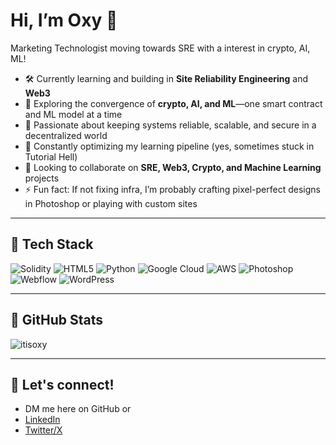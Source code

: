 

# Hi, I’m Oxy 👋

Marketing Technologist moving towards SRE with a interest in crypto, AI, ML!

- 🛠️ Currently learning and building in **Site Reliability Engineering** and **Web3**
- 🤖 Exploring the convergence of **crypto, AI, and ML**—one smart contract and ML model at a time
- 🔗 Passionate about keeping systems reliable, scalable, and secure in a decentralized world
- 🌱 Constantly optimizing my learning pipeline (yes, sometimes stuck in Tutorial Hell)
- 🤝 Looking to collaborate on **SRE, Web3, Crypto, and Machine Learning** projects
- ⚡ Fun fact: If not fixing infra, I’m probably crafting pixel-perfect designs in Photoshop or playing with custom sites

---

## 🧰 Tech Stack

![Solidity](https://img.shields.io/badge/-Solidity-363636?style=flat-square&logo=solidity&logoColor=white)
![HTML5](https://img.shields.io/badge/-HTML5-E34F26?style=flat-square&logo=html5&logoColor=white)
![Python](https://img.shields.io/badge/-Python-3776AB?style=flat-square&logo=python&logoColor=white)
![Google Cloud](https://img.shields.io/badge/-Google%20Cloud-4285F4?style=flat-square&logo=google-cloud&logoColor=white)
![AWS](https://img.shields.io/badge/-AWS-232F3E?style=flat-square&logo=amazon-aws&logoColor=white)
![Photoshop](https://img.shields.io/badge/-Photoshop-31A8FF?style=flat-square&logo=adobe-photoshop&logoColor=white)
![Webflow](https://img.shields.io/badge/-Webflow-4353FF?style=flat-square&logo=webflow&logoColor=white)
![WordPress](https://img.shields.io/badge/-WordPress-21759B?style=flat-square&logo=wordpress&logoColor=white)

---

## 🚀 GitHub Stats

![itisoxy](https://github-readme-stats.vercel.app/api?username=itisoxy&show_icons=true&theme=tokyonight)

---

## 💬 Let's connect!

- DM me here on GitHub or  
- [LinkedIn](https://linkedin.com/in/oksanasenior)  
- [Twitter/X](https://twitter.com/itisoxy)


<!---
itisoxy/itisoxy is a ✨ special ✨ repository because its `README.md` (this file) appears on your GitHub profile.
You can click the Preview link to take a look at your changes.
--->
